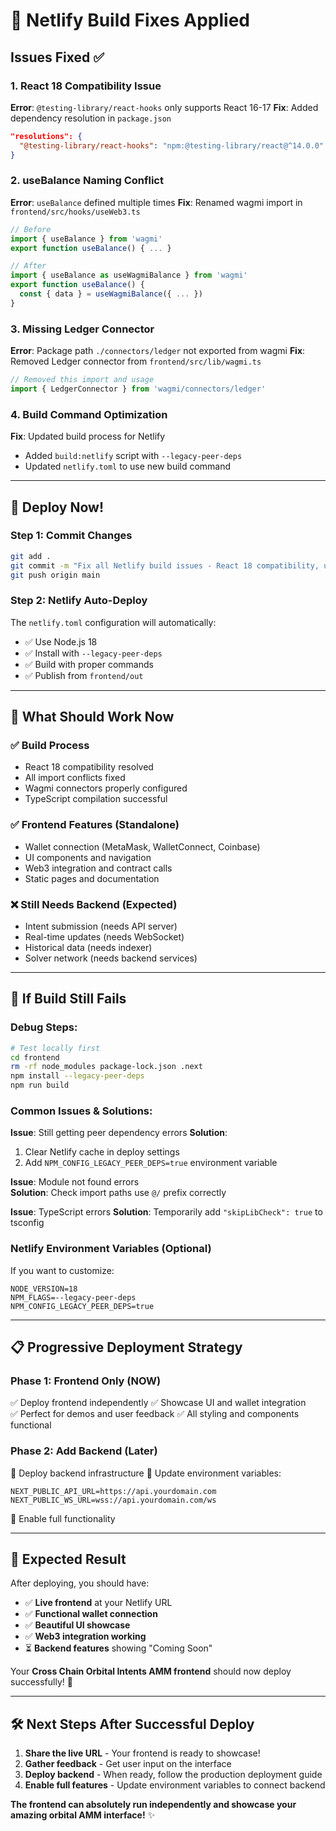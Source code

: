 # 🔧 Netlify Build Fixes Applied

## Issues Fixed ✅

### 1. **React 18 Compatibility Issue**
**Error**: `@testing-library/react-hooks` only supports React 16-17
**Fix**: Added dependency resolution in `package.json`
```json
"resolutions": {
  "@testing-library/react-hooks": "npm:@testing-library/react@^14.0.0"
}
```

### 2. **useBalance Naming Conflict**
**Error**: `useBalance` defined multiple times
**Fix**: Renamed wagmi import in `frontend/src/hooks/useWeb3.ts`
```typescript
// Before
import { useBalance } from 'wagmi'
export function useBalance() { ... }

// After  
import { useBalance as useWagmiBalance } from 'wagmi'
export function useBalance() { 
  const { data } = useWagmiBalance({ ... })
}
```

### 3. **Missing Ledger Connector**
**Error**: Package path `./connectors/ledger` not exported from wagmi
**Fix**: Removed Ledger connector from `frontend/src/lib/wagmi.ts`
```typescript
// Removed this import and usage
import { LedgerConnector } from 'wagmi/connectors/ledger'
```

### 4. **Build Command Optimization**
**Fix**: Updated build process for Netlify
- Added `build:netlify` script with `--legacy-peer-deps`
- Updated `netlify.toml` to use new build command

---

## 🚀 **Deploy Now!**

### **Step 1: Commit Changes**
```bash
git add .
git commit -m "Fix all Netlify build issues - React 18 compatibility, useBalance conflict, Ledger connector"
git push origin main
```

### **Step 2: Netlify Auto-Deploy**
The `netlify.toml` configuration will automatically:
- ✅ Use Node.js 18
- ✅ Install with `--legacy-peer-deps`
- ✅ Build with proper commands
- ✅ Publish from `frontend/out`

---

## 🎯 **What Should Work Now**

### ✅ **Build Process**
- React 18 compatibility resolved
- All import conflicts fixed
- Wagmi connectors properly configured
- TypeScript compilation successful

### ✅ **Frontend Features (Standalone)**
- Wallet connection (MetaMask, WalletConnect, Coinbase)
- UI components and navigation
- Web3 integration and contract calls
- Static pages and documentation

### ❌ **Still Needs Backend** (Expected)
- Intent submission (needs API server)
- Real-time updates (needs WebSocket)
- Historical data (needs indexer)
- Solver network (needs backend services)

---

## 🔄 **If Build Still Fails**

### **Debug Steps:**
```bash
# Test locally first
cd frontend
rm -rf node_modules package-lock.json .next
npm install --legacy-peer-deps
npm run build
```

### **Common Issues & Solutions:**

**Issue**: Still getting peer dependency errors
**Solution**: 
1. Clear Netlify cache in deploy settings
2. Add `NPM_CONFIG_LEGACY_PEER_DEPS=true` environment variable

**Issue**: Module not found errors  
**Solution**: Check import paths use `@/` prefix correctly

**Issue**: TypeScript errors
**Solution**: Temporarily add `"skipLibCheck": true` to tsconfig

### **Netlify Environment Variables (Optional)**
If you want to customize:
```
NODE_VERSION=18
NPM_FLAGS=--legacy-peer-deps
NPM_CONFIG_LEGACY_PEER_DEPS=true
```

---

## 📋 **Progressive Deployment Strategy**

### **Phase 1: Frontend Only (NOW)**
✅ Deploy frontend independently
✅ Showcase UI and wallet integration  
✅ Perfect for demos and user feedback
✅ All styling and components functional

### **Phase 2: Add Backend (Later)**
🔄 Deploy backend infrastructure
🔄 Update environment variables:
```
NEXT_PUBLIC_API_URL=https://api.yourdomain.com
NEXT_PUBLIC_WS_URL=wss://api.yourdomain.com/ws
```
🔄 Enable full functionality

---

## 🎉 **Expected Result**

After deploying, you should have:
- ✅ **Live frontend** at your Netlify URL
- ✅ **Functional wallet connection**
- ✅ **Beautiful UI showcase**
- ✅ **Web3 integration working**
- ⏳ **Backend features** showing "Coming Soon"

Your **Cross Chain Orbital Intents AMM frontend** should now deploy successfully! 🚀

---

## 🛠 **Next Steps After Successful Deploy**

1. **Share the live URL** - Your frontend is ready to showcase!
2. **Gather feedback** - Get user input on the interface
3. **Deploy backend** - When ready, follow the production deployment guide
4. **Enable full features** - Update environment variables to connect backend

**The frontend can absolutely run independently and showcase your amazing orbital AMM interface!** ✨